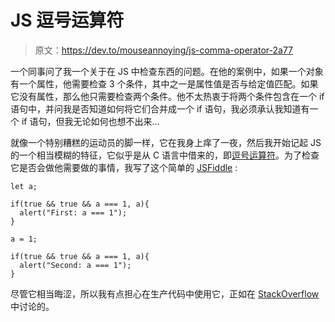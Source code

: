 # JS 逗号运算符

> 原文：<https://dev.to/mouseannoying/js-comma-operator-2a77>

一个同事问了我一个关于在 JS 中检查东西的问题。在他的案例中，如果一个对象有一个属性，他需要检查 3 个条件，其中之一是属性值是否与给定值匹配。如果它没有属性，那么他只需要检查两个条件。他不太热衷于将两个条件包含在一个 if 语句中，并问我是否知道如何将它们合并成一个 if 语句，我必须承认我知道有一个 if 语句，但我无论如何也想不出来...

就像一个特别糟糕的运动员的脚一样，它在我身上痒了一夜，然后我开始记起 JS 的一个相当模糊的特征，它似乎是从 C 语言中借来的，即[逗号运算符](https://developer.mozilla.org/en-US/docs/Web/JavaScript/Reference/Operators/Comma_Operator)。为了检查它是否会做他需要做的事情，我写了这个简单的 [JSFiddle](https://jsfiddle.net/annoyingmouse/gcf12trx/) :

```
let a;

if(true && true && a === 1, a){
  alert("First: a === 1");
}

a = 1;

if(true && true && a === 1, a){
  alert("Second: a === 1");
} 
```

尽管它相当晦涩，所以我有点担心在生产代码中使用它，正如在 [StackOverflow](https://stackoverflow.com/questions/3561043/what-does-a-comma-do-in-javascript-expressions#comment-85813120) 中讨论的。